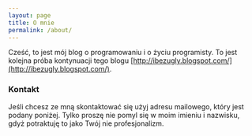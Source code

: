 ```yaml
---
layout: page
title: O mnie
permalink: /about/
---
```


Cześć, to jest mój blog o programowaniu i o życiu programisty. To jest kolejna próba kontynuacji tego blogu [http://ibezugly.blogspot.com/](http://ibezugly.blogspot.com/). 

### Kontakt

Jeśli chcesz ze mną skontaktować się użyj adresu mailowego, który jest podany poniżej. Tylko proszę nie pomyl się w moim imieniu i nazwisku, gdyż potraktuję to jako Twój nie profesjonalizm.